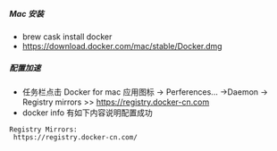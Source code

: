 ##### Mac 安装
- brew cask install docker
- https://download.docker.com/mac/stable/Docker.dmg

##### 配置加速
- 任务栏点击 Docker for mac 应用图标 -> Perferences... ->Daemon -> Registry mirrors  >> https://registry.docker-cn.com
- docker info 有如下内容说明配置成功
```
Registry Mirrors:
 https://registry.docker-cn.com/
 ```